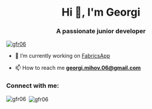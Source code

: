 <h1 align="center">Hi 👋, I'm Georgi</h1>
<h3 align="center">A passionate junior developer</h3>

<p align="left"> <a href="https://github.com/ryo-ma/github-profile-trophy"><img src="https://github-profile-trophy.vercel.app/?username=gfr06" alt="gfr06" /></a> </p>

- 🔭 I’m currently working on [FabricsApp](www.fabricsapp.store)

- 📫 How to reach me **georgi.mihov.06@gmail.com**

<h3 align="left">Connect with me:</h3>
<p align="left">
</p>

<p><img align="left" src="https://github-readme-stats.vercel.app/api/top-langs?username=gfr06&show_icons=true&locale=en&layout=compact" alt="gfr06" /></p>

<p>&nbsp;<img align="center" src="https://github-readme-stats.vercel.app/api?username=gfr06&show_icons=true&locale=en" alt="gfr06" /></p>
